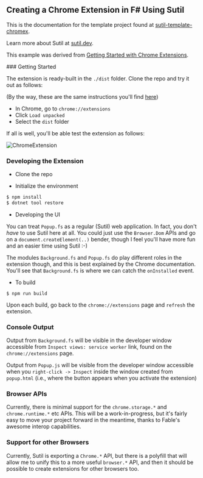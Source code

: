 ## Creating a Chrome Extension in F# Using Sutil ##

This is the documentation for the template project found at [sutil-template-chromex](https://github.com/davedawkins/sutil-template-chromex).

Learn more about Sutil at [sutil.dev](https://sutil.dev).

This example was derived from [Getting Started with Chrome Extensions](https://developer.chrome.com/docs/extensions/mv3/getstarted/).

### Getting Started

The extension is ready-built in the `./dist` folder. Clone the repo and try it out as follows:

(By the way, these are the same instructions you'll find [here](https://developer.chrome.com/docs/extensions/mv3/getstarted/))
- In Chrome, go to `chrome://extensions`
- Click `Load unpacked`
- Select the `dist` folder

If all is well, you'll be able test the extension as follows:

![ChromeExtension](https://user-images.githubusercontent.com/285421/135155734-782f5929-4ac8-46fb-9c18-53cfada3d91f.gif)

### Developing the Extension

- Clone the repo

- Initialize the environment

```bash
$ npm install
$ dotnet tool restore
```

- Developing the UI

You can treat `Popup.fs` as a regular (Sutil) web application. In fact, you don't *have* to use Sutil here at all. You could just use the `Browser.Dom` APIs and go on a `document.createElement(..)` bender, though I feel you'll have more fun and an easier time using Sutil :-)

The modules `Background.fs` and `Popup.fs` do play different roles in the extension though, and this is best explained by the Chrome documentation. You'll see that `Background.fs` is where we can catch the `onInstalled` event.

- To build

```
$ npm run build
```

Upon each build, go back to the `chrome://extensions` page and `refresh` the extension.

### Console Output

Output from `Background.fs` will be visible in the developer window accessible from `Inspect views:
service worker` link, found on the `chrome://extensions` page.

Output from `Popup.js` will be visible from the developer window accessible when you `right-click -> Inspect` inside the window created from `popup.html` (i.e., where the button appears when you activate the extension)

### Browser APIs

Currently, there is minimal support for the `chrome.storage.*` and `chrome.runtime.*` etc APIs. This will be a work-in-progress, but it's fairly easy to move your project forward in the meantime, thanks to Fable's awesome interop capabilities.

### Support for other Browsers

Currently, Sutil is exporting a `Chrome.*` API, but there is a polyfill that will allow me to unify this to a more useful `browser.*` API, and then it should be possible to create extensions for other browsers too.
